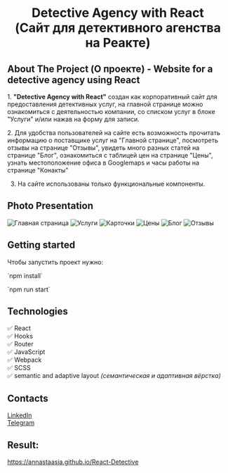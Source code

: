 <h1 align="center"> Detective Agency with React <br> (Сайт для детективного агенства на Реакте)</h1>
<h2>About The Project (О проекте) - Website for a detective agency using React</h2>


1️. **"Detective Agency with React"** создан как корпоративный сайт для предоставления детективных услуг, на главной странице можно ознакомиться с деятельностью компании, со списком услуг в блоке "Услуги" и/или нажав на форму для записи.

2️. Для удобства пользователей на сайте есть возможность прочитать информацию о поставщике услуг на "Главной странице", посмотреть отзывы на странице "Отзывы",  увидеть много разных статей на странице "Блог", ознакомиться с таблицей цен на странице "Цены", узнать местоположение офиса в Googlemaps и часы работы на странице "Конакты"

3. На сайте использованы только функциональные компоненты.

<h2>Photo Presentation</h2>

<img alt="Главная страница" src="https://github.com/Annastaasia/React-Detective/assets/108290014/bb1baed1-d1a6-449a-8309-60017459a150.png">
<img alt="Услуги" src="https://github.com/Annastaasia/React-Detective/assets/108290014/158d2fb8-cb7c-4588-bb91-559b02c53b5d.png">
<img alt="Карточки" src="https://github.com/Annastaasia/React-Detective/assets/108290014/163feb36-7215-41a5-b8ac-84307fa6cf4c.png">
<img  alt="Цены" src="https://github.com/Annastaasia/React-Detective/assets/108290014/c80d2473-accb-4ff3-adb4-94a0b8929327.png">
<img  alt="Блог" src="https://github.com/Annastaasia/React-Detective/assets/108290014/f50568d9-e90d-46ae-964d-2aef71124343.png">
<img " alt="Отзывы" src="https://github.com/Annastaasia/React-Detective/assets/108290014/29b85a86-39df-4425-b87c-9ba0e7240396.png">

## Getting started

Чтобы запустить проект нужно:
<p> `npm install`
<p> `npm run start`

<h2>Technologies</h2>

:white_check_mark: React    
:white_check_mark: Hooks    
:white_check_mark: Router    
:white_check_mark: JavaScript   
:white_check_mark: Webpack       
:white_check_mark: SCSS      
:white_check_mark: semantic and adaptive layout *(семантическая и адаптивная вёрстка)*      

<h2>Contacts</h2>

[LinkedIn](https://www.linkedin.com/in/elizaveta-vopilova-644426169)  <br>
[Telegram](https://t.me/babet_ta)

## Result:
https://annastaasia.github.io/React-Detective
